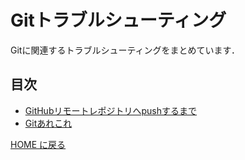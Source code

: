 # Gitトラブルシューティング

Gitに関連するトラブルシューティングをまとめています．

## 目次

- [GitHubリモートレポジトリへpushするまで](./setup.md)
- [Gitあれこれ](./various.md)

[HOME に戻る](../README.md)

